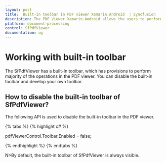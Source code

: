 ```yaml
---
layout: post
title:  Built-in toolbar in PDF viewer Xamarin.Android  | Syncfusion
description: The PDF Viewer Xamarin.Android allows the users to perform almost all operations in PDF Viewer using the built-in toolbar
platform: document-processing
control: SfPdfViewer
documentation: ug
---
```


# Working with built-in toolbar

The SfPdfViewer has a built-in toolbar, which has provisions to perform majority of the operations in the PDF viewer. You  can disable the built-in toolbar and develop your own toolbar.

## How to disable the built-in toolbar of SfPdfViewer?

The following API is used to disable the built-in toolbar in the PDF viewer.

{% tabs %}
{% highlight c# %}

pdfViewerControl.Toolbar.Enabled = false;

{% endhighlight %}
{% endtabs %}

N>By default, the built-in toolbar of SfPdfViewer is always visible.

